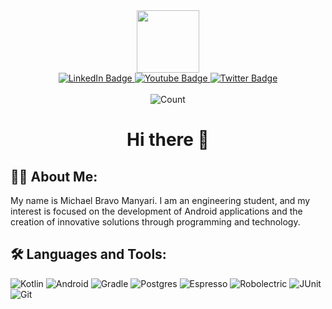 <div id="header" align="center">
  <img src="https://media.giphy.com/media/SUcApSWjPwQMARvcM8/giphy.gif" width="100"/>
  <div id="badges">
    <a href="www.linkedin.com/in/michael-nick-bravo-manyari-9a09761b3">
      <img src="https://img.shields.io/badge/LinkedIn-blue?style=for-the-badge&logo=linkedin&logoColor=white" alt="LinkedIn Badge"/>
    </a>
    <a href="your-youtube-URL">
      <img src="https://img.shields.io/badge/YouTube-red?style=for-the-badge&logo=youtube&logoColor=white" alt="Youtube Badge"/>
    </a>
    <a href="your-twitter-URL">
      <img src="https://img.shields.io/badge/Twitter-blue?style=for-the-badge&logo=twitter&logoColor=white" alt="Twitter Badge"/>
    </a>
  </div>
  <br>
  <img src="https://komarev.com/ghpvc/?username=MichaelBravoManyari&style=flat-square&color=blue" alt="Count"/>
  <h1> Hi there 👋 </h1>
</div>

## 👨‍💻 About Me: 
My name is Michael Bravo Manyari. I am an engineering student, and my interest is focused on the development of Android applications and the creation of innovative solutions through programming and technology.

## 🛠️ Languages and Tools: 

![Kotlin](https://img.shields.io/badge/kotlin-%237F52FF.svg?style=for-the-badge&logo=kotlin&logoColor=white)
![Android](https://img.shields.io/badge/Android-3DDC84?style=for-the-badge&logo=android&logoColor=white)
![Gradle](https://img.shields.io/badge/Gradle-02303A.svg?style=for-the-badge&logo=Gradle&logoColor=white)
![Postgres](https://img.shields.io/badge/postgres-%23316192.svg?style=for-the-badge&logo=postgresql&logoColor=white)
![Espresso](https://img.shields.io/badge/Espresso-6F5846?style=for-the-badge&logo=android&logoColor=white)
![Robolectric](https://img.shields.io/badge/Robolectric-3DDC84?style=for-the-badge&logo=android&logoColor=white)
![JUnit](https://img.shields.io/badge/JUnit-25A162?style=for-the-badge&logo=junit4&logoColor=white)
![Git](https://img.shields.io/badge/GIT-E44C30?style=for-the-badge&logo=git&logoColor=white)

